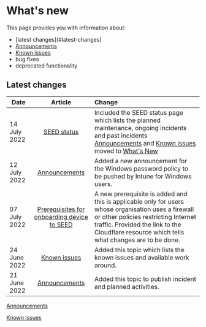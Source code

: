 # What's new

This page provides you with information about:

- [latest changes](#latest-changes]
- [Announcements](announcements)
- [Known issues](known-issues)
- bug fixes
- deprecated functionality

## Latest changes

| Date  | Article | Change |
| ------------- |:-------------:|:-------------|
| 14 July 2022 | [SEED status](seed-status) | Included the SEED status page which lists the planned maintenance, ongoing incidents and past incidents<br>[Announcements](announcements) and [Known issues](known-issues) moved to [What's New](what-s-new)|
| 12 July 2022 | [Announcements](announcements)  | Added a new announcement for the Windows password policy to be pushed by Intune for Windows users. |
| 07 July 2022 | [Prerequisites for onboarding device to SEED](prerequisites-for-onboarding) | A new prerequisite is added and this is applicable only for users whose organisation uses a firewall or other policies restricting Internet traffic. Provided the link to the Cloudflare resource which tells what changes are to be done. |
| 24 June 2022     | [Known issues](known-issues)     | Added this topic which lists the known issues and available work around. |
| 21 June 2022 | [Announcements](announcements)  | Added this topic to publish incident and planned activities. |

[Announcements](announcements.md ':include')

[Known issues](known-issues.md ':include')



